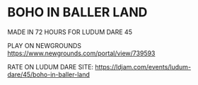 # BOHO IN BALLER LAND

MADE IN 72 HOURS FOR LUDUM DARE 45

PLAY ON NEWGROUNDS https://www.newgrounds.com/portal/view/739593

RATE ON LUDUM DARE SITE: https://ldjam.com/events/ludum-dare/45/boho-in-baller-land
